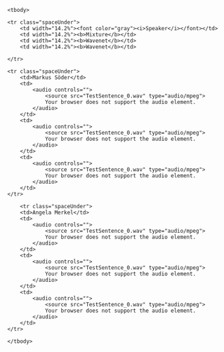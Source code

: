 <table>

    <tbody>

    <tr class="spaceUnder">
        <td width="14.2%"><font color="gray"><i>Speaker</i></font></td>
        <td width="14.2%"><b>Mixture</b></td>
        <td width="14.2%"><b>Wavenet</b></td>
        <td width="14.2%"><b>Wavenet</b></td>

    </tr>

    <tr class="spaceUnder">
        <td>Markus Söder</td>
        <td>
            <audio controls="">
                <source src="TestSentence_0.wav" type="audio/mpeg">
                Your browser does not support the audio element.
            </audio>
        </td>
        <td>
            <audio controls="">
                <source src="TestSentence_0.wav" type="audio/mpeg">
                Your browser does not support the audio element.
            </audio>
        </td>
        <td>
            <audio controls="">
                <source src="TestSentence_0.wav" type="audio/mpeg">
                Your browser does not support the audio element.
            </audio>
        </td>
    </tr>
    
        <tr class="spaceUnder">
        <td>Angela Merkel</td>
        <td>
            <audio controls="">
                <source src="TestSentence_0.wav" type="audio/mpeg">
                Your browser does not support the audio element.
            </audio>
        </td>
        <td>
            <audio controls="">
                <source src="TestSentence_0.wav" type="audio/mpeg">
                Your browser does not support the audio element.
            </audio>
        </td>
        <td>
            <audio controls="">
                <source src="TestSentence_0.wav" type="audio/mpeg">
                Your browser does not support the audio element.
            </audio>
        </td>
    </tr>

    </tbody>
</table>
